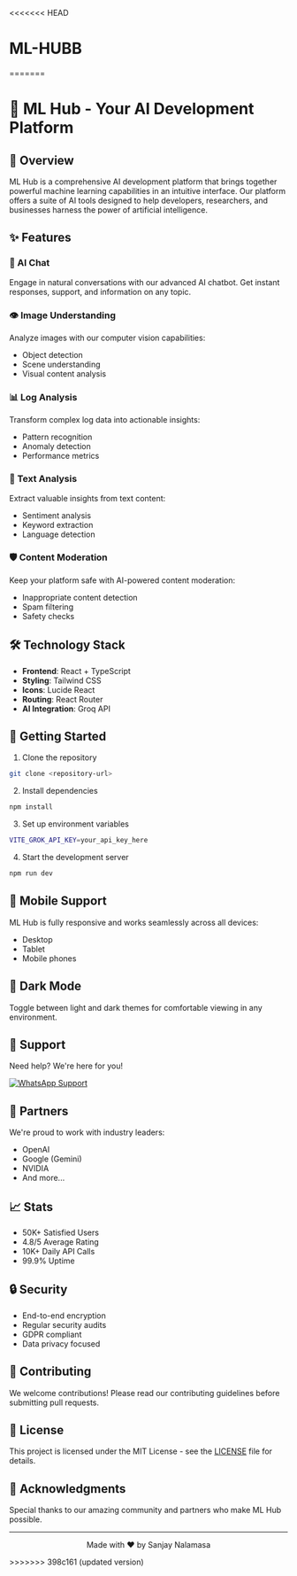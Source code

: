 <<<<<<< HEAD
# ML-HUBB
=======
# 🧠 ML Hub - Your AI Development Platform

## 🚀 Overview

ML Hub is a comprehensive AI development platform that brings together powerful machine learning capabilities in an intuitive interface. Our platform offers a suite of AI tools designed to help developers, researchers, and businesses harness the power of artificial intelligence.

## ✨ Features

### 🤖 AI Chat
Engage in natural conversations with our advanced AI chatbot. Get instant responses, support, and information on any topic.

### 👁️ Image Understanding
Analyze images with our computer vision capabilities:
- Object detection
- Scene understanding
- Visual content analysis

### 📊 Log Analysis
Transform complex log data into actionable insights:
- Pattern recognition
- Anomaly detection
- Performance metrics

### 📝 Text Analysis
Extract valuable insights from text content:
- Sentiment analysis
- Keyword extraction
- Language detection

### 🛡️ Content Moderation
Keep your platform safe with AI-powered content moderation:
- Inappropriate content detection
- Spam filtering
- Safety checks

## 🛠️ Technology Stack

- **Frontend**: React + TypeScript
- **Styling**: Tailwind CSS
- **Icons**: Lucide React
- **Routing**: React Router
- **AI Integration**: Groq API

## 🚀 Getting Started

1. Clone the repository
```bash
git clone <repository-url>
```

2. Install dependencies
```bash
npm install
```

3. Set up environment variables
```bash
VITE_GROK_API_KEY=your_api_key_here
```

4. Start the development server
```bash
npm run dev
```

## 📱 Mobile Support

ML Hub is fully responsive and works seamlessly across all devices:
- Desktop
- Tablet
- Mobile phones

## 🌙 Dark Mode

Toggle between light and dark themes for comfortable viewing in any environment.

## 🤝 Support

Need help? We're here for you!

[![WhatsApp Support](https://img.shields.io/badge/WhatsApp-25D366?style=for-the-badge&logo=whatsapp&logoColor=white)](https://wa.me/918919753387)

## 🤝 Partners

We're proud to work with industry leaders:

- OpenAI
- Google (Gemini)
- NVIDIA
- And more...

## 📈 Stats

- 50K+ Satisfied Users
- 4.8/5 Average Rating
- 10K+ Daily API Calls
- 99.9% Uptime

## 🔒 Security

- End-to-end encryption
- Regular security audits
- GDPR compliant
- Data privacy focused

## 🌟 Contributing

We welcome contributions! Please read our contributing guidelines before submitting pull requests.

## 📄 License

This project is licensed under the MIT License - see the [LICENSE](LICENSE) file for details.

## 🙏 Acknowledgments

Special thanks to our amazing community and partners who make ML Hub possible.

---

<p align="center">Made with ❤️ by Sanjay Nalamasa</p>
>>>>>>> 398c161 (updated version)
